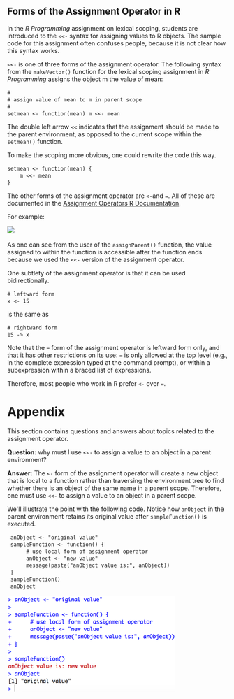 ## Forms of the Assignment Operator in R

In the *R Programming* assignment on lexical scoping, students are introduced to the `<<-` syntax for assigning values to R objects. The sample code for this assignment often confuses people, because it is not clear how this syntax works.

`<<-` is one of three forms of the assignment operator. The following syntax from the `makeVector()` function for the lexical scoping assignment in *R Programming* assigns the object m the value of mean:

    #
    # assign value of mean to m in parent scope
    #
    setmean <- function(mean) m <<- mean

The double left arrow `<<` indicates that the assignment should be made to the parent environment, as opposed to the current scope within the `setmean()` function.

To make the scoping more obvious, one could rewrite the code this way.

    setmean <- function(mean) {
        m <<- mean
    }

The other forms of the assignment operator are `<-`and `=`. All of these are documented in the [Assignment Operators R Documentation](https://stat.ethz.ch/R-manual/R-devel/library/base/html/assignOps.html).

For example:

<img src="./images/rprog-assignmentOperators.png">

As one can see from the user of the `assignParent()` function, the value assigned to within the function is accessible after the function ends because we used the `<<-` version of the assignment operator.

One subtlety of the assignment operator is that it can be used bidirectionally.


    # leftward form
    x <- 15

is the same as

    # rightward form
    15 -> x

Note that the `=` form of the assignment operator is leftward form only, and that it has other restrictions on its use: `=` is only allowed at the top level (e.g., in the complete expression typed at the command prompt), or within a subexpression within a braced list of expressions.

Therefore, most people who work in R prefer `<-` over `=`.

# Appendix

This section contains questions and answers about topics related to the assignment operator.

**Question:** why must I use `<<-` to assign a value to an object in a parent environment? 

**Answer:** The `<-` form of the assignment operator will create a new object that is local to a function rather than traversing the environment tree to find whether there is an object of the same name in a parent scope. Therefore, one must use `<<-` to assign a value to an object in a parent scope.

We'll illustrate the point with the following code. Notice how `anObject` in the parent environment retains its original value after `sampleFunction()` is executed.

     anObject <- "original value"
     sampleFunction <- function() {
          # use local form of assignment operator
          anObject <- "new value"
          message(paste("anObject value is:", anObject))
     }
     sampleFunction()
     anObject

<img src="./images/rprog-assignmentOperator01.png">